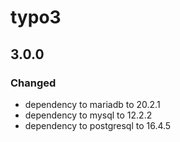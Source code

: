 # typo3

## 3.0.0

### Changed

- dependency to mariadb to 20.2.1
- dependency to mysql to 12.2.2
- dependency to postgresql to 16.4.5

